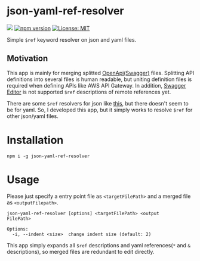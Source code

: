 # json-yaml-ref-resolver

![](https://circleci.com/gh/YoshinoriN/docker-redmine-orchestration/tree/master.svg?style=shield&circle-token=854e5168d43adaee224c31496c9bab4ac865dbc)
[![npm version](https://badge.fury.io/js/json-yaml-ref-resolver.svg)](https://badge.fury.io/js/json-yaml-ref-resolver)
[![License: MIT](https://img.shields.io/badge/License-MIT-yellow.svg)](https://opensource.org/licenses/MIT)



Simple `$ref` keyword resolver on json and yaml files.

## Motivation

This app is mainly for merging splitted [OpenApi(Swagger)](https://swagger.io/docs/specification/using-ref/) files.
Splitting API definitions into several files is human readable, but uniting definition files is required when defining APIs like AWS API Gateway.
In addition, [Swagger Editor](https://editor.swagger.io/) is not supported `$ref` descriptions of remote references yet.

There are some `$ref` resolvers for json like [this](https://github.com/whitlockjc/json-refs),  but there doesn't seem to be for yaml.
So, I developed this app, but it simply works to resolve `$ref` for other json/yaml files.

# Installation

```:bash
npm i -g json-yaml-ref-resolver
```

# Usage

Please just specify a entry point file as `<targetFilePath>` and a merged file as `<outputFilepath>`.

```:bash
json-yaml-ref-resolver [options] <targetFilePath> <output
FilePath>

Options:
  -i, --indent <size>  change indent size (default: 2)
```

This app simply expands all `$ref` descriptions and yaml references(`*` and  `&` descriptions), so merged files are redundant to edit directly.
